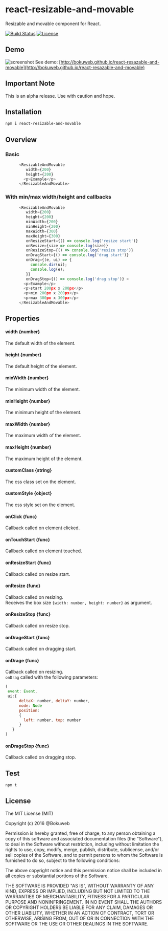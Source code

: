 # react-resizable-and-movable

Resizable and movable component for React.

[![Build Status](https://travis-ci.org/bokuweb/react-resizable-and-movable.svg?branch=master)](https://travis-ci.org/bokuweb/react-resizable-and-movable)
[![License](http://img.shields.io/npm/l/object.assign.svg)](https://github.com/bokuweb/react-resizable-box#license)

## Demo

![screenshot](https://raw.githubusercontent.com/bokuweb/react-resazable-and-movable/master/screenshot.gif)
See demo: [http://bokuweb.github.io/react-resazable-and-movable](http://bokuweb.github.io/react-resazable-and-movable)

## Important Note

This is an alpha release. Use with caution and hope.

## Installation

```sh
npm i react-resizable-and-movable
```

## Overview

### Basic

``` javascript
      <ResizableAndMovable
         width={200}
         height={200}
        <p>Example</p>
      </ResizableAndMovable>
```

### With min/max width/height and callbacks

``` javascript
      <ResizableAndMovable
         width={200}
         height={200}
         minWidth={200}
         minHeight={200}
         maxWidth={300}
         maxHeight={300}
         onResizeStart={() => console.log('resize start')}
         onResize={size => console.log(size)}
         onResizeStop={() => console.log('resize stop')}
         onDragStart={() => console.log('drag start')}
         onDrag={(e, ui) => {
           console.dir(ui);
           console.log(e);
         }}
         onDragStop={() => console.log('drag stop')} >
        <p>Example</p>
        <p>start 200px x 200px</p>
        <p>min 200px x 200px</p>
        <p>max 300px x 300px</p>
      </ResizableAndMovable>
```
## Properties

#### width {number}

The default width of the element.   

#### height {number}

The default height of the element.   

#### minWidth {number}

The minimum width of the element.

#### minHeight {number}

The minimum height of the element.

#### maxWidth {number}

The maximum width of the element.

#### maxHeight {number}

The maximum height of the element.

#### customClass {string}

The css class set on the element.

#### customStyle {object}

The css style set on the element.

#### onClick {func}

Callback called on element clicked.

#### onTouchStart {func}

Callback called on element touched.

#### onResizeStart {func}

Callback called on resize start.   

#### onResize {func}

Callback called on resizing.   
Receives the box size `{width: number, height: number}` as argument.

#### onResizeStop {func}

Callback called on resize stop.

#### onDrageStart {func}

Callback called on dragging start.   

#### onDrage {func}

Callback called on resizing.   
`onDrag` called with the following parameters:

``` javascript
(
 event: Event,
 ui:{
      deltaX: number, deltaY: number,
      node: Node
      position:
      {
        left: number, top: number
      }
   }
)
```

#### onDrageStop {func}

Callback called on dragging stop.

## Test

``` sh
npm t
```

## License

The MIT License (MIT)

Copyright (c) 2016 @Bokuweb

Permission is hereby granted, free of charge, to any person obtaining a copy of this software and associated documentation files (the "Software"), to deal in the Software without restriction, including without limitation the rights to use, copy, modify, merge, publish, distribute, sublicense, and/or sell copies of the Software, and to permit persons to whom the Software is furnished to do so, subject to the following conditions:

The above copyright notice and this permission notice shall be included in all copies or substantial portions of the Software.

THE SOFTWARE IS PROVIDED "AS IS", WITHOUT WARRANTY OF ANY KIND, EXPRESS OR IMPLIED, INCLUDING BUT NOT LIMITED TO THE WARRANTIES OF MERCHANTABILITY, FITNESS FOR A PARTICULAR PURPOSE AND NONINFRINGEMENT. IN NO EVENT SHALL THE AUTHORS OR COPYRIGHT HOLDERS BE LIABLE FOR ANY CLAIM, DAMAGES OR OTHER LIABILITY, WHETHER IN AN ACTION OF CONTRACT, TORT OR OTHERWISE, ARISING FROM, OUT OF OR IN CONNECTION WITH THE SOFTWARE OR THE USE OR OTHER DEALINGS IN THE SOFTWARE.
